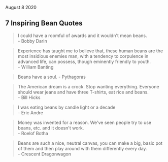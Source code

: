August 8 2020

## 7 Inspiring Bean Quotes

> I could have a roomful of awards and it wouldn't mean beans.<br>- Bobby Darin

> Experience has taught me to believe that, these human beans are the most insidious enemies man, with a tendency to corpulence in advanced life, can possess, though eminently friendly to youth.<br>- William Banting

> Beans have a soul. - Pythagoras

> The American dream is a crock. Stop wanting everything. Everyone should wear jeans and have three T-shirts, eat rice and beans.<br>- Bill Hicks

> I was eating beans by candle light or a decade<br>- Eric Andre

> Money was invented for a reason. We've seen people try to use beans, etc. and it doesn't work.<br>- Roelof Botha

> Beans are such a nice, neutral canvas, you can make a big, basic pot of them and then play around with them differently every day.<br>- Crescent Dragonwagon
